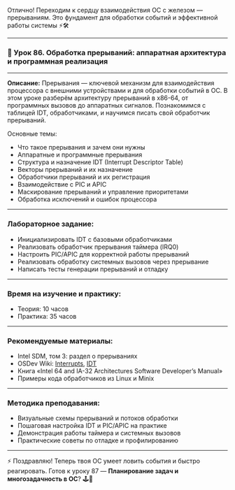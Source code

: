 Отлично! Переходим к сердцу взаимодействия ОС с железом — прерываниям. Это фундамент для обработки событий и эффективной работы системы ⚡🛠️

---

### 🔹 Урок 86. Обработка прерываний: аппаратная архитектура и программная реализация

---

**Описание:**
Прерывания — ключевой механизм для взаимодействия процессора с внешними устройствами и для обработки событий в ОС. В этом уроке разберём архитектуру прерываний в x86-64, от программных вызовов до аппаратных сигналов. Познакомимся с таблицей IDT, обработчиками, и научимся писать свой обработчик прерываний.

Основные темы:

* Что такое прерывания и зачем они нужны
* Аппаратные и программные прерывания
* Структура и назначение IDT (Interrupt Descriptor Table)
* Векторы прерываний и их назначение
* Обработчики прерываний и их регистрация
* Взаимодействие с PIC и APIC
* Маскирование прерываний и управление приоритетами
* Обработка исключений и ошибок процессора

---

### Лабораторное задание:

* Инициализировать IDT с базовыми обработчиками
* Реализовать обработчик прерывания таймера (IRQ0)
* Настроить PIC/APIC для корректной работы прерываний
* Реализовать обработку системных вызовов через прерывание
* Написать тесты генерации прерываний и отладку

---

### Время на изучение и практику:

* Теория: 10 часов
* Практика: 35 часов

---

### Рекомендуемые материалы:

* Intel SDM, том 3: раздел о прерываниях
* OSDev Wiki: [Interrupts](https://wiki.osdev.org/Interrupts), [IDT](https://wiki.osdev.org/IDT)
* Книга «Intel 64 and IA-32 Architectures Software Developer’s Manual»
* Примеры кода обработчиков из Linux и Minix

---

### Методика преподавания:

* Визуальные схемы прерываний и потоков обработки
* Пошаговая настройка IDT и PIC/APIC на практике
* Демонстрация работы таймера и системных вызовов
* Практические советы по отладке и профилированию

---

⚡ Поздравляю! Теперь твоя ОС умеет ловить события и быстро реагировать. Готов к уроку 87 — **Планирование задач и многозадачность в ОС**? 🕹️🧩
